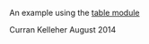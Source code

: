 An example using the [table module](http://curran.github.io/model-contrib/#/modules/table)

Curran Kelleher
August 2014
